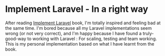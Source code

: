 Implement Laravel - In a right way
=================================

After reading [Implement Laravel](https://github.com/tucq88/implement-laravel.git) book, I'm totally inspired and feeling bad at the same time. I'm bored because all my Laravel implementations seem wrong (or not very correct), and I'm happy because I have found a truly-good-way to working with Laravel : For scaling, testing and team working. 
This is my personal implementation based on what I have learnt from the book. 

